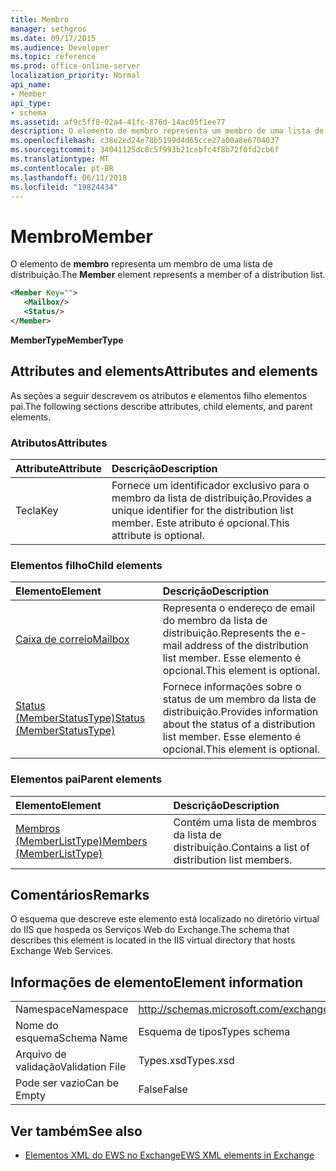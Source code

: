```yaml
---
title: Membro
manager: sethgros
ms.date: 09/17/2015
ms.audience: Developer
ms.topic: reference
ms.prod: office-online-server
localization_priority: Normal
api_name:
- Member
api_type:
- schema
ms.assetid: af9c5ff8-02a4-41fc-876d-14ac05f1ee77
description: O elemento de membro representa um membro de uma lista de distribuição.
ms.openlocfilehash: c38e2ed24e78b5199d4d65cce27a00a8e6704037
ms.sourcegitcommit: 34041125dc8c5f993b21cebfc4f8b72f0fd2cb6f
ms.translationtype: MT
ms.contentlocale: pt-BR
ms.lasthandoff: 06/11/2018
ms.locfileid: "19824434"
---
```

# <a name="member"></a><span data-ttu-id="9d4e7-103">Membro</span><span class="sxs-lookup"><span data-stu-id="9d4e7-103">Member</span></span>

<span data-ttu-id="9d4e7-104">O elemento de **membro** representa um membro de uma lista de distribuição.</span><span class="sxs-lookup"><span data-stu-id="9d4e7-104">The **Member** element represents a member of a distribution list.</span></span> 
  
```xml
<Member Key="">
   <Mailbox/>
   <Status/>
</Member>
```

<span data-ttu-id="9d4e7-105">**MemberType**</span><span class="sxs-lookup"><span data-stu-id="9d4e7-105">**MemberType**</span></span>

## <a name="attributes-and-elements"></a><span data-ttu-id="9d4e7-106">Attributes and elements</span><span class="sxs-lookup"><span data-stu-id="9d4e7-106">Attributes and elements</span></span>

<span data-ttu-id="9d4e7-107">As seções a seguir descrevem os atributos e elementos filho elementos pai.</span><span class="sxs-lookup"><span data-stu-id="9d4e7-107">The following sections describe attributes, child elements, and parent elements.</span></span>
  
### <a name="attributes"></a><span data-ttu-id="9d4e7-108">Atributos</span><span class="sxs-lookup"><span data-stu-id="9d4e7-108">Attributes</span></span>

|<span data-ttu-id="9d4e7-109">**Attribute**</span><span class="sxs-lookup"><span data-stu-id="9d4e7-109">**Attribute**</span></span>|<span data-ttu-id="9d4e7-110">**Descrição**</span><span class="sxs-lookup"><span data-stu-id="9d4e7-110">**Description**</span></span>|
|:-----|:-----|
|<span data-ttu-id="9d4e7-111">Tecla</span><span class="sxs-lookup"><span data-stu-id="9d4e7-111">Key</span></span>  <br/> |<span data-ttu-id="9d4e7-112">Fornece um identificador exclusivo para o membro da lista de distribuição.</span><span class="sxs-lookup"><span data-stu-id="9d4e7-112">Provides a unique identifier for the distribution list member.</span></span> <span data-ttu-id="9d4e7-113">Este atributo é opcional.</span><span class="sxs-lookup"><span data-stu-id="9d4e7-113">This attribute is optional.</span></span>  <br/> |
   
### <a name="child-elements"></a><span data-ttu-id="9d4e7-114">Elementos filho</span><span class="sxs-lookup"><span data-stu-id="9d4e7-114">Child elements</span></span>

|<span data-ttu-id="9d4e7-115">**Elemento**</span><span class="sxs-lookup"><span data-stu-id="9d4e7-115">**Element**</span></span>|<span data-ttu-id="9d4e7-116">**Descrição**</span><span class="sxs-lookup"><span data-stu-id="9d4e7-116">**Description**</span></span>|
|:-----|:-----|
|[<span data-ttu-id="9d4e7-117">Caixa de correio</span><span class="sxs-lookup"><span data-stu-id="9d4e7-117">Mailbox</span></span>](mailbox.md) <br/> |<span data-ttu-id="9d4e7-118">Representa o endereço de email do membro da lista de distribuição.</span><span class="sxs-lookup"><span data-stu-id="9d4e7-118">Represents the e-mail address of the distribution list member.</span></span> <span data-ttu-id="9d4e7-119">Esse elemento é opcional.</span><span class="sxs-lookup"><span data-stu-id="9d4e7-119">This element is optional.</span></span>  <br/> |
|[<span data-ttu-id="9d4e7-120">Status (MemberStatusType)</span><span class="sxs-lookup"><span data-stu-id="9d4e7-120">Status (MemberStatusType)</span></span>](status-memberstatustype.md) <br/> |<span data-ttu-id="9d4e7-121">Fornece informações sobre o status de um membro da lista de distribuição.</span><span class="sxs-lookup"><span data-stu-id="9d4e7-121">Provides information about the status of a distribution list member.</span></span> <span data-ttu-id="9d4e7-122">Esse elemento é opcional.</span><span class="sxs-lookup"><span data-stu-id="9d4e7-122">This element is optional.</span></span>  <br/> |
   
### <a name="parent-elements"></a><span data-ttu-id="9d4e7-123">Elementos pai</span><span class="sxs-lookup"><span data-stu-id="9d4e7-123">Parent elements</span></span>

|<span data-ttu-id="9d4e7-124">**Elemento**</span><span class="sxs-lookup"><span data-stu-id="9d4e7-124">**Element**</span></span>|<span data-ttu-id="9d4e7-125">**Descrição**</span><span class="sxs-lookup"><span data-stu-id="9d4e7-125">**Description**</span></span>|
|:-----|:-----|
|[<span data-ttu-id="9d4e7-126">Membros (MemberListType)</span><span class="sxs-lookup"><span data-stu-id="9d4e7-126">Members (MemberListType)</span></span>](members-memberlisttype.md) <br/> |<span data-ttu-id="9d4e7-127">Contém uma lista de membros da lista de distribuição.</span><span class="sxs-lookup"><span data-stu-id="9d4e7-127">Contains a list of distribution list members.</span></span>  <br/> |
   
## <a name="remarks"></a><span data-ttu-id="9d4e7-128">Comentários</span><span class="sxs-lookup"><span data-stu-id="9d4e7-128">Remarks</span></span>

<span data-ttu-id="9d4e7-129">O esquema que descreve este elemento está localizado no diretório virtual do IIS que hospeda os Serviços Web do Exchange.</span><span class="sxs-lookup"><span data-stu-id="9d4e7-129">The schema that describes this element is located in the IIS virtual directory that hosts Exchange Web Services.</span></span>
  
## <a name="element-information"></a><span data-ttu-id="9d4e7-130">Informações de elemento</span><span class="sxs-lookup"><span data-stu-id="9d4e7-130">Element information</span></span>

|||
|:-----|:-----|
|<span data-ttu-id="9d4e7-131">Namespace</span><span class="sxs-lookup"><span data-stu-id="9d4e7-131">Namespace</span></span>  <br/> |http://schemas.microsoft.com/exchange/services/2006/types  <br/> |
|<span data-ttu-id="9d4e7-132">Nome do esquema</span><span class="sxs-lookup"><span data-stu-id="9d4e7-132">Schema Name</span></span>  <br/> |<span data-ttu-id="9d4e7-133">Esquema de tipos</span><span class="sxs-lookup"><span data-stu-id="9d4e7-133">Types schema</span></span>  <br/> |
|<span data-ttu-id="9d4e7-134">Arquivo de validação</span><span class="sxs-lookup"><span data-stu-id="9d4e7-134">Validation File</span></span>  <br/> |<span data-ttu-id="9d4e7-135">Types.xsd</span><span class="sxs-lookup"><span data-stu-id="9d4e7-135">Types.xsd</span></span>  <br/> |
|<span data-ttu-id="9d4e7-136">Pode ser vazio</span><span class="sxs-lookup"><span data-stu-id="9d4e7-136">Can be Empty</span></span>  <br/> |<span data-ttu-id="9d4e7-137">False</span><span class="sxs-lookup"><span data-stu-id="9d4e7-137">False</span></span>  <br/> |
   
## <a name="see-also"></a><span data-ttu-id="9d4e7-138">Ver também</span><span class="sxs-lookup"><span data-stu-id="9d4e7-138">See also</span></span>

- [<span data-ttu-id="9d4e7-139">Elementos XML do EWS no Exchange</span><span class="sxs-lookup"><span data-stu-id="9d4e7-139">EWS XML elements in Exchange</span></span>](ews-xml-elements-in-exchange.md)

